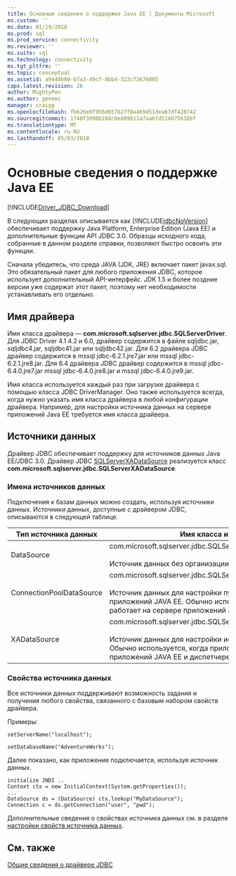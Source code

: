 ```yaml
---
title: Основные сведения о поддержке Java EE | Документы Microsoft
ms.custom: ''
ms.date: 01/19/2018
ms.prod: sql
ms.prod_service: connectivity
ms.reviewer: ''
ms.suite: sql
ms.technology: connectivity
ms.tgt_pltfrm: ''
ms.topic: conceptual
ms.assetid: a9448b80-b7a3-49cf-8bb4-322c73676005
caps.latest.revision: 26
author: MightyPen
ms.author: genemi
manager: craigg
ms.openlocfilehash: fb626e0f956d057b27f8a469d51dea67df428742
ms.sourcegitcommit: 1740f3090b168c0e809611a7aa6fd514075616bf
ms.translationtype: MT
ms.contentlocale: ru-RU
ms.lasthandoff: 05/03/2018
---
```

# <a name="understanding-java-ee-support"></a>Основные сведения о поддержке Java EE
[!INCLUDE[Driver_JDBC_Download](../../includes/driver_jdbc_download.md)]

  В следующих разделах описывается как [!INCLUDE[jdbcNoVersion](../../includes/jdbcnoversion_md.md)] обеспечивает поддержку Java Platform, Enterprise Edition (Java EE) и дополнительные функции API JDBC 3.0. Образцы исходного кода, собранные в данном разделе справки, позволяют быстро освоить эти функции.  
  
 Сначала убедитесь, что среда JAVA (JDK, JRE) включает пакет javax.sql. Это обязательный пакет для любого приложения JDBC, которое использует дополнительный API-интерфейс. JDK 1.5 и более поздние версии уже содержат этот пакет, поэтому нет необходимости устанавливать его отдельно.  
  
## <a name="driver-name"></a>Имя драйвера  
 Имя класса драйвера ― **com.microsoft.sqlserver.jdbc.SQLServerDriver**. Для JDBC Driver 4.1 4.2 и 6.0, драйвер содержится в файле sqljdbc.jar, sqljdbc4.jar, sqljdbc41.jar или sqljdbc42.jar. Для 6.2 драйвера JDBC драйвер содержится в mssql jdbc-6.2.1.jre7.jar или mssql jdbc-6.2.1.jre8.jar. Для 6.4 драйвера JDBC драйвер содержится в mssql jdbc-6.4.0.jre7.jar mssql jdbc-6.4.0.jre8.jar и mssql jdbc-6.4.0.jre9.jar.
  
 Имя класса используется каждый раз при загрузке драйвера с помощью класса JDBC DriverManager. Оно также используется всегда, когда нужно указать имя класса драйвера в любой конфигурации драйвера. Например, для настройки источника данных на сервере приложений Java EE требуется имя класса драйвера.  
  
## <a name="data-sources"></a>Источники данных  
 Драйвер JDBC обеспечивает поддержку для источников данных Java EE/JDBC 3.0. Драйвер JDBC [SQLServerXADataSource](../../connect/jdbc/reference/sqlserverxadatasource-class.md) реализуется класс **com.microsoft.sqlserver.jdbc.SQLServerXADataSource**.  
  
### <a name="datasource-names"></a>Имена источников данных  
 Подключения к базам данных можно создать, используя источники данных. Источники данных, доступные с драйвером JDBC, описываются в следующей таблице.  
  
|Тип источника данных|Имя класса и описание|  
|---------------|--------------------------|  
|DataSource|com.microsoft.sqlserver.jdbc.SQLServerDataSource <br/> <br/> Источник данных без организации пулов.|  
|ConnectionPoolDataSource|com.microsoft.sqlserver.jdbc.SQLServerConnectionPoolDataSource <br/> <br/> Источник данных для настройки пулов соединений сервера приложений JAVA EE. Обычно используется, когда приложение работает на сервере приложений JAVA EE.|  
|XADataSource|com.microsoft.sqlserver.jdbc.SQLServerXADataSource <br/> <br/> Источник данных для настройки источников данных JAVA EE XA. Обычно используется, когда приложение работает на сервере приложений JAVA EE и диспетчере транзакций XA.|  
  
### <a name="data-source-properties"></a>Свойства источника данных  
 Все источники данных поддерживают возможность задания и получения любого свойства, связанного с базовым набором свойств драйвера.  
  
 Примеры:  
  
 `setServerName("localhost");`  
  
 `setDatabaseName("AdventureWorks");`  
  
 Далее показано, как приложение подключается, используя источник данных.  
  
```  
initialize JNDI ..  
Context ctx = new InitialContext(System.getProperties());  
...  
DataSource ds = (DataSource) ctx.lookup("MyDataSource");  
Connection c = ds.getConnection("user", "pwd");  
```  
  
 Дополнительные сведения о свойствах источника данных см. в разделе [настройки свойств источника данных](../../connect/jdbc/setting-the-data-source-properties.md).  
  
## <a name="see-also"></a>См. также  
 [Общие сведения о драйвере JDBC](../../connect/jdbc/overview-of-the-jdbc-driver.md)  
  
  
